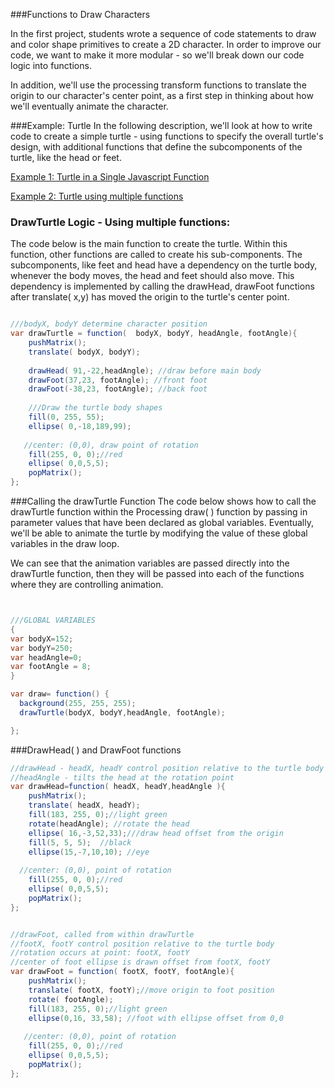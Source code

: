 ###Functions to Draw Characters

In the first project, students wrote a sequence of code statements to draw and color shape primitives to create a 2D character.  In order to improve our code, we want to make it more modular - so we'll break down our code logic into functions.

In addition, we'll use the processing transform functions to translate the origin to our character's center point, as a first step in thinking about how we'll eventually animate the character.

###Example:  Turtle 
In the following description, we'll look at how to write code to create a simple turtle - using functions to specify the overall turtle's design, with additional functions that define the subcomponents of the turtle, like the head or feet.

[Example 1:  Turtle in a Single Javascript Function ](https://www.khanacademy.org/computer-programming/turtle_version1/6054458239942656)

[Example 2:  Turtle using multiple functions](https://www.khanacademy.org/computer-programming/turtle/5949969377984512)


### DrawTurtle Logic - Using multiple functions: 

The code below is the main function to create the  turtle. Within this function, other functions are called to create his sub-components.  The subcomponents, like feet and head have a dependency on the turtle body, whenever the body moves, the head and feet should also move.  This dependency is implemented by calling the drawHead, drawFoot functions after translate( x,y) has moved the origin to the turtle's center point.

```java

///bodyX, bodyY determine character position
var drawTurtle = function(  bodyX, bodyY, headAngle, footAngle){
    pushMatrix();
    translate( bodyX, bodyY);
    
    drawHead( 91,-22,headAngle); //draw before main body
    drawFoot(37,23, footAngle); //front foot
    drawFoot(-38,23, footAngle); //back foot
    
    ///Draw the turtle body shapes
    fill(0, 255, 55);
    ellipse( 0,-18,189,99);
    
   //center: (0,0), draw point of rotation
    fill(255, 0, 0);//red 
    ellipse( 0,0,5,5);
    popMatrix();
};  

```

###Calling the drawTurtle Function
The code below shows how to call the drawTurtle function within the Processing draw( ) function by passing in parameter values that have been declared as global variables.  Eventually, we'll be able to animate the turtle by modifying the value of these global variables in the draw loop.

We can see that the animation variables are passed directly into the drawTurtle function, then they will be passed into each of the functions where they are controlling animation.

```java


///GLOBAL VARIABLES
{
var bodyX=152;
var bodyY=250;
var headAngle=0;
var footAngle = 8;
}

var draw= function() {
  background(255, 255, 255);
  drawTurtle(bodyX, bodyY,headAngle, footAngle);   

};

```

###DrawHead( ) and DrawFoot functions

```java
//drawHead - headX, headY control position relative to the turtle body
//headAngle - tilts the head at the rotation point
var drawHead=function( headX, headY,headAngle ){
    pushMatrix();
    translate( headX, headY);
    fill(183, 255, 0);//light green
    rotate(headAngle); //rotate the head
    ellipse( 16,-3,52,33);///draw head offset from the origin
    fill(5, 5, 5);  //black
    ellipse(15,-7,10,10); //eye
    
  //center: (0,0), point of rotation
    fill(255, 0, 0);//red
    ellipse( 0,0,5,5);
    popMatrix();
};


//drawFoot, called from within drawTurtle
//footX, footY control position relative to the turtle body
//rotation occurs at point: footX, footY
//center of foot ellipse is drawn offset from footX, footY 
var drawFoot = function( footX, footY, footAngle){
    pushMatrix();
    translate( footX, footY);//move origin to foot position
    rotate( footAngle);
    fill(183, 255, 0);//light green
    ellipse(0,16, 33,58); //foot with ellipse offset from 0,0
    
   //center: (0,0), point of rotation
    fill(255, 0, 0);//red
    ellipse( 0,0,5,5);
    popMatrix();
};




```